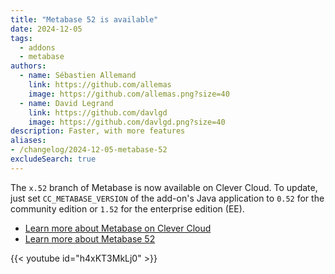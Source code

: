 ```yaml
---
title: "Metabase 52 is available"
date: 2024-12-05
tags:
  - addons
  - metabase
authors:
  - name: Sébastien Allemand
    link: https://github.com/allemas
    image: https://github.com/allemas.png?size=40
  - name: David Legrand
    link: https://github.com/davlgd
    image: https://github.com/davlgd.png?size=40
description: Faster, with more features
aliases:
- /changelog/2024-12-05-metabase-52
excludeSearch: true
---
```


The `x.52` branch of Metabase is now available on Clever Cloud. To update, just set `CC_METABASE_VERSION` of the add-on's Java application to `0.52` for the community edition or `1.52` for the enterprise edition (EE).

- [Learn more about Metabase on Clever Cloud](/developers/doc/addons/metabase/)
- [Learn more about Metabase 52](https://www.metabase.com/releases/metabase-52)

{{< youtube id="h4xKT3MkLj0" >}}
